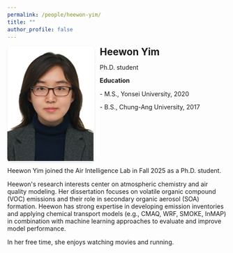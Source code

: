 ```yaml
---
permalink: /people/heewon-yim/
title: ""
author_profile: false
---
```

<style>
.pi-card{display:flex;gap:.75rem;align-items:flex-start;flex-wrap:wrap;margin-bottom:.5rem}
.pi-card .pi-photo img{width:200px;max-width:35vw;height:auto;border-radius:8px;box-shadow:0 1px 3px rgba(0,0,0,.15)}
.pi-card .pi-text{flex:1 1 260px;min-width:260px}
.pi-card .pi-text h3{margin:0 0 .5rem 0;line-height:1.2;font-size: 1.4rem; font-weight: 700; */}
.pi-card .pi-text p{margin:.8rem 0;line-height:1.25}
.pi-icons{display:flex;gap:.8rem;font-size:3.5rem;line-height:1;margin-top:.6rem}
@media (max-width: 800px){.pi-card{flex-direction:column;align-items:flex-start}}
</style>

<div class="pi-card">
<a class="pi-photo">
<img src="/images/Laura.png" alt="Heewon Yim">
</a>
<div class="pi-text">
<h3 style="margin-top:0;">Heewon Yim</h3>
<p>Ph.D. student</p>
<p> </p>

<strong>Education</strong>
<p>- M.S., Yonsei University, 2020</p>
<p>- B.S., Chung-Ang University, 2017</p>
</div>
</div>
Heewon Yim joined the Air Intelligence Lab in Fall 2025 as a Ph.D. student.

Heewon's research interests center on atmospheric chemistry and air quality modeling. 
Her dissertation focuses on volatile organic compound (VOC) emissions and their role in secondary organic aerosol (SOA) formation. 
Heewon has strong expertise in developing emission inventories and applying chemical transport models (e.g., CMAQ, WRF, SMOKE, InMAP) in combination with machine learning approaches to evaluate and improve model performance. 

In her free time, she enjoys watching movies and running.

